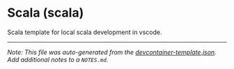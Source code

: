 
# Scala (scala)

Scala template for local scala development in vscode.





---

_Note: This file was auto-generated from the [devcontainer-template.json](https://github.com/codynolf/devcontainers/blob/main/src/scala/devcontainer-template.json).  Add additional notes to a `NOTES.md`._
